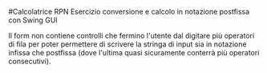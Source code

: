 #Calcolatrice RPN
Esercizio conversione e calcolo in notazione postfissa con Swing GUI

Il form non contiene controlli che fermino l'utente dal digitare più operatori di fila per poter permettere di scrivere la stringa di input sia in notazione infissa che postfissa (dove l'ultima quasi sicuramente conterrà più operatori consecutivi).
